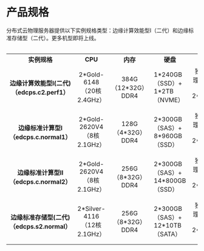 # 产品规格

分布式云物理服务器提供以下实例规格类型：边缘计算效能型Ⅰ（二代）和边缘标准存储型（二代）。更多机型即将上线。

<table align="center" >
<table>
    <tr>
        <td align="center"><B>实例规格</B></td> 
        <td align="center"><B>CPU</B></td> 
	<td align="center"><B>内存</B></td>
	<td align="center"><B>硬盘</B></td>
	<td align="center"><B>网卡</B></td>
	<td align="center"><B>支持RAID模式</B></td>
    </tr> 
    <tr>   
        <td align="center"><B>边缘计算效能型Ⅰ(二代)<br/>（edcps.c2.perf1）<B></td>
	<td align="center">2*Gold-6148<br/>（20核 2.4GHz）</td>
	<td align="center">384G（12*32G）DDR4</td>
	<td >1*240GB（SSD）+<br/>1*2TB（NVME）</td>
	<td align="center">独立管理口1块+<br/>2*10GE网卡</td>
	<td align="center">NO RAID</td>
    </tr>
    <tr>   
        <td align="center"><B>边缘标准计算型Ⅰ<br/>（edcps.c.normal1）<B></td>
	<td align="center">2*Gold-2620V4<br/>（8核 2.1GHz）</td>
	<td align="center">128G（4*32G）DDR4</td>
	<td >2*300GB（SAS）+<br/>8*960GB（SSD）</td>
	<td align="center">独立管理口1块+<br/>2*10GE网卡</td>
	<td align="center">NO RAID/RAID0/RAID10</td>
    </tr>
    <tr>   
        <td align="center"><B>边缘标准计算型Ⅱ<br/>（edcps.c.normal2）<B></td>
	<td align="center">2*Gold-2620V4<br/>（8核 2.1GHz）</td>
	<td align="center">256G（8*32G）DDR4</td>
	<td >2*300GB（SAS）+<br/>14*800GB（SSD）</td>
	<td align="center">独立管理口1块+<br/>2*10GE网卡</td>
	<td align="center">NO RAID/RAID0/RAID10</td>
    </tr>
     <tr>   
        <td align="center"><B>边缘标准存储型(二代)<br/>（edcps.s2.normal）<B></td>
	<td align="center">2*Silver-4116<br/>（12核 2.1GHz）</td>
	<td align="center">256G（8*32G）DDR4</td>
	<td >2*300GB（SAS）+<br/>12*10TB（SATA）</td>
	<td align="center">独立管理口1块+<br/>2*10GE网卡</td>
	<td align="center">NO RAID/RAID0/RAID1/RAID10</td>
    </tr>
</table>


